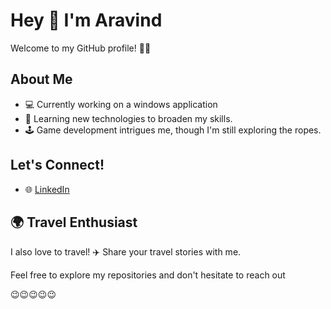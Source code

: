 # Hey 👋 I'm Aravind

Welcome to my GitHub profile! 👨‍💻

## About Me
- 💻 Currently working on a windows application
- 🌱 Learning new technologies to broaden my skills.
- 🕹️ Game development intrigues me, though I'm still exploring the ropes.

## Let's Connect!
- 🌐 [LinkedIn](www.linkedin.com/in/aravind-k-o552o7)

## 🌍 Travel Enthusiast
I also love to travel! ✈️ Share your travel stories with me.

Feel free to explore my repositories and don't hesitate to reach out

😉😉😉😉😉
